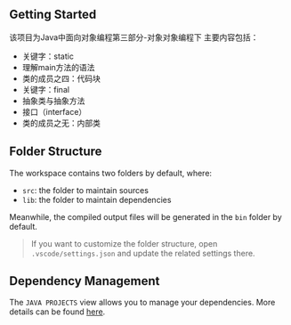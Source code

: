 ## Getting Started

该项目为Java中面向对象编程第三部分-对象对象编程下
主要内容包括：
- 关键字：static
- 理解main方法的语法
- 类的成员之四：代码块
- 关键字：final
- 抽象类与抽象方法
- 接口（interface）
- 类的成员之无：内部类

## Folder Structure

The workspace contains two folders by default, where:

- `src`: the folder to maintain sources
- `lib`: the folder to maintain dependencies

Meanwhile, the compiled output files will be generated in the `bin` folder by default.

> If you want to customize the folder structure, open `.vscode/settings.json` and update the related settings there.

## Dependency Management

The `JAVA PROJECTS` view allows you to manage your dependencies. More details can be found [here](https://github.com/microsoft/vscode-java-dependency#manage-dependencies).
